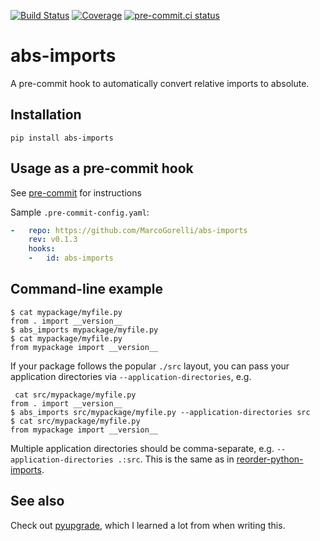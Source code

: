 [![Build Status](https://github.com/MarcoGorelli/abs-imports/workflows/tox/badge.svg)](https://github.com/MarcoGorelli/abs-imports/actions?workflow=tox)
[![Coverage](https://codecov.io/gh/MarcoGorelli/abs-imports/branch/main/graph/badge.svg)](https://codecov.io/gh/MarcoGorelli/abs-imports)
[![pre-commit.ci status](https://results.pre-commit.ci/badge/github/MarcoGorelli/abs-imports/main.svg)](https://results.pre-commit.ci/latest/github/MarcoGorelli/abs-imports/main)

abs-imports
===========

A pre-commit hook to automatically convert relative imports to absolute.

## Installation

```
pip install abs-imports
```

## Usage as a pre-commit hook

See [pre-commit](https://github.com/pre-commit/pre-commit) for instructions

Sample `.pre-commit-config.yaml`:

```yaml
-   repo: https://github.com/MarcoGorelli/abs-imports
    rev: v0.1.3
    hooks:
    -   id: abs-imports
```

## Command-line example

```console
$ cat mypackage/myfile.py
from . import __version__
$ abs_imports mypackage/myfile.py
$ cat mypackage/myfile.py
from mypackage import __version__
```

If your package follows the popular `./src` layout, you can pass your application directories via `--application-directories`, e.g.

```console
 cat src/mypackage/myfile.py
from . import __version__
$ abs_imports src/mypackage/myfile.py --application-directories src
$ cat src/mypackage/myfile.py
from mypackage import __version__
```

Multiple application directories should be comma-separate, e.g. `--application-directories .:src`. This is the same as in [reorder-python-imports](https://github.com/asottile/reorder_python_imports).

## See also

Check out [pyupgrade](https://github.com/asottile/pyupgrade), which I learned a lot from when writing this.
